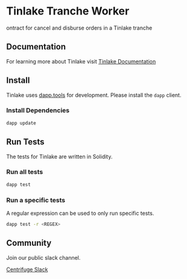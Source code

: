 # Tinlake Tranche Worker

ontract for cancel and disburse orders in a Tinlake tranche
## Documentation
For learning more about Tinlake visit [Tinlake Documentation](https://developer.centrifuge.io/tinlake/overview/introduction/)

## Install
Tinlake uses [dapp.tools](https://github.com/dapphub/dapptools) for development. Please install the `dapp` client. 

### Install Dependencies
```bash 
dapp update
```

## Run Tests
The tests for Tinlake are written in Solidity.
### Run all tests
```bash
dapp test
```
### Run a specific tests
A regular expression can be used to only run specific tests.
```bash
dapp test -r <REGEX> 
```

## Community
Join our public slack channel.

[Centrifuge Slack](http://centrifuge.io/slack)
